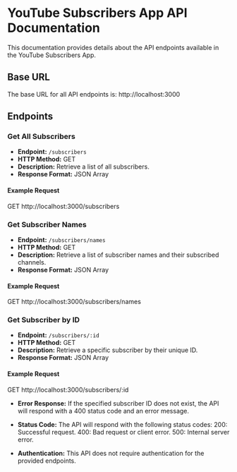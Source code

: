 # YouTube Subscribers App API Documentation

This documentation provides details about the API endpoints available in the YouTube Subscribers App.

## Base URL

The base URL for all API endpoints is: 
http://localhost:3000

## Endpoints

### Get All Subscribers

- **Endpoint:** `/subscribers`
- **HTTP Method:** GET
- **Description:** Retrieve a list of all subscribers.
- **Response Format:** JSON Array

#### Example Request 
GET http://localhost:3000/subscribers

<image1>

### Get Subscriber Names

- **Endpoint:** `/subscribers/names`
- **HTTP Method:** GET
- **Description:** Retrieve a list of subscriber names and their subscribed channels.
- **Response Format:** JSON Array

#### Example Request 
GET http://localhost:3000/subscribers/names

<image2>

### Get Subscriber by ID

- **Endpoint:** `/subscribers/:id`
- **HTTP Method:** GET
- **Description:** Retrieve a specific subscriber by their unique ID.
- **Response Format:** JSON Array

#### Example Request 
GET http://localhost:3000/subscribers/:id

<image3>

- **Error Response:** 
If the specified subscriber ID does not exist, the API will respond with a 400 status code and an error message.

<image4>

- **Status Code:**
The API will respond with the following status codes:
200: Successful request.
400: Bad request or client error.
500: Internal server error.

- **Authentication:**
This API does not require authentication for the provided endpoints.